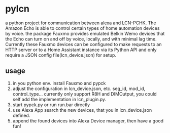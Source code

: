 # pylcn
a python project for communication between alexa and LCN-PCHK.
The Amazon Echo is able to control certain types of home automation devices by voice. 
the package Fauxmo provides emulated Belkin Wemo devices that the Echo can turn on and off by voice, locally, and with minimal lag time. 
Currently these Fauxmo devices can be configured to make requests to an HTTP server or to a Home Assistant instance via its Python API and 
only require a JSON config file(lcn_device.json) for setup.

## usage
1. in you python env. install Fauxmo and pypck
2. adjust the configuration in lcn_device.json, etc. seg_id, mod_id, control_type...
   currently only support R8H and DIMOutput, you could self add the implementation in lcn_plugin.py. 
4. start pypck.py or run run.bar directly
5. use Alexa App search the new devices, that you in lcn_device.json defined.
6. append the found devices into Alexa Device manager, then have a good fun!
